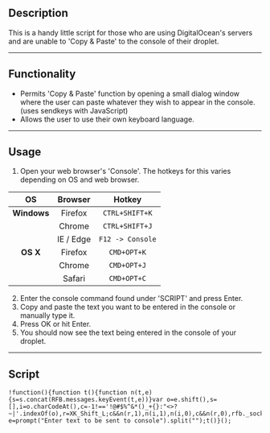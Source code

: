 ## Description
This is a handy little script for those who are using DigitalOcean's servers and are unable to 'Copy & Paste' to the console of their droplet. 

___

## Functionality
* Permits 'Copy & Paste' function by opening a small dialog window where the user can paste whatever they wish to appear in the console. (uses sendkeys with JavaScript)
* Allows the user to use their own keyboard language.

___

## Usage
1. Open your web browser's 'Console'. The hotkeys for this varies depending on OS and web browser. 
  
|      OS       |    Browser    |     Hotkey       |
| :-----------: |:-------------:| :---------------:|
| **Windows**   | Firefox       |  `CTRL+SHIFT+K`  |
|               | Chrome        |  `CTRL+SHIFT+J`  |
|               | IE / Edge     | `F12 -> Console` |
| **OS X**      | Firefox       |  `CMD+OPT+K`     |
|               | Chrome        |  `CMD+OPT+J`     |
|               | Safari        |  `CMD+OPT+C`     |

2. Enter the console command found under 'SCRIPT' and press Enter.
3. Copy and paste the text you want to be entered in the console or manually type it.
4. Press OK or hit Enter. 
5. You should now see the text being entered in the console of your droplet. 

___

## Script
```
!function(){function t(){function n(t,e){s=s.concat(RFB.messages.keyEvent(t,e))}var o=e.shift(),s=[],i=o.charCodeAt(),c=-1!=='!@#$%^&*()_+{}:"<>?~|'.indexOf(o),r=XK_Shift_L;c&&n(r,1),n(i,1),n(i,0),c&&n(r,0),rfb._sock.send(s),e.length>0&&setTimeout(t,10)}var e=prompt("Enter text to be sent to console").split("");t()}();
```

